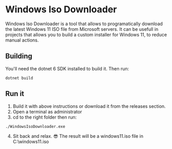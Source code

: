 # Windows Iso Downloader

Windows Iso Downloader is a tool that allows to programatically download the latest Windows 11 ISO file from Microsoft servers.
It can be usefull in projects that allows you to build a custom installer for Windows 11, to reduce manual actions.

## Building
You'll need the dotnet 6 SDK installed to build it.
Then run:
```
dotnet build
```

## Run it
1. Build it with above instructions or download it from the releases section.
2. Open a terminal as administrator
3. cd to the right folder then run:
```
./WindowsIsoDownloader.exe
```
4. Sit back and relax. 😎 The result will be a windows11.iso file in C:\windows11.iso
